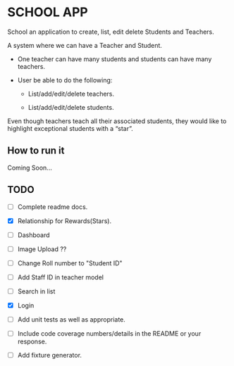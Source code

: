 # SCHOOL APP


School an application to create, list, edit delete Students and Teachers.

A system where we can have a Teacher and Student. 

- One teacher can have many students and students can have many teachers.

- User be able to do the following:

  - List/add/edit/delete teachers.

  - List/add/edit/delete students.


Even though teachers teach all their associated students, they would like to 
highlight exceptional students with a “star”.


## How to run it
Coming Soon...


## TODO

- [ ] Complete readme docs.
- [x] Relationship for Rewards(Stars).
- [ ] Dashboard
- [ ] Image Upload ??
- [ ] Change Roll number to "Student ID"
- [ ] Add Staff ID in teacher model
- [ ] Search in list
- [x] Login
- [ ] Add unit tests as well as appropriate. 
- [ ] Include code coverage numbers/details in the README or your response.
- [ ] Add fixture generator.



